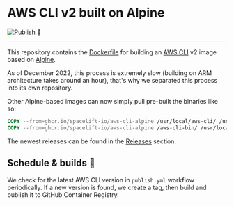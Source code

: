 # AWS CLI v2 built on Alpine

[![Publish 🚀](https://github.com/spacelift-io/aws-cli-alpine/actions/workflows/publish.yml/badge.svg)](https://github.com/spacelift-io/aws-cli-alpine/actions/workflows/publish.yml)

---

This repository contains the [Dockerfile](./Dockerfile) for building an [AWS CLI](https://github.com/aws/aws-cli) v2 image based on [Alpine](https://hub.docker.com/_/alpine).

As of December 2022, this process is extremely slow (building on ARM architecture takes around an hour), that's why we separated this process into its own repository.

Other Alpine-based images can now simply pull pre-built the binaries like so:

```dockerfile
COPY --from=ghcr.io/spacelift-io/aws-cli-alpine /usr/local/aws-cli/ /usr/local/aws-cli/
COPY --from=ghcr.io/spacelift-io/aws-cli-alpine /aws-cli-bin/ /usr/local/bin/
```

The newest releases can be found in the [Releases](https://github.com/spacelift-io/aws-cli-alpine/releases) section.

## Schedule & builds 📅

We check for the latest AWS CLI version in `publish.yml` workflow periodically.
If a new version is found, we create a tag, then build and publish it to GitHub Container Registry.
